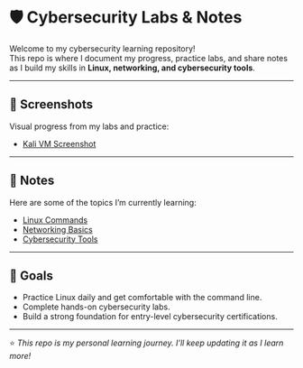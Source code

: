 # 🛡️ Cybersecurity Labs & Notes

Welcome to my cybersecurity learning repository!  
This repo is where I document my progress, practice labs, and share notes as I build my skills in **Linux, networking, and cybersecurity tools**.

---

## 📸 Screenshots
Visual progress from my labs and practice:

- [Kali VM Screenshot](Screenshots/kali_lab.PNG)

---

## 📝 Notes
Here are some of the topics I’m currently learning:

- [Linux Commands](notes/linux-commands.md)
- [Networking Basics](notes/networking-basics.md)
- [Cybersecurity Tools](notes/cybersecurity-tools.md)

---

## 🎯 Goals
- Practice Linux daily and get comfortable with the command line.  
- Complete hands-on cybersecurity labs.  
- Build a strong foundation for entry-level cybersecurity certifications.  

---

⭐ *This repo is my personal learning journey. I’ll keep updating it as I learn more!*
